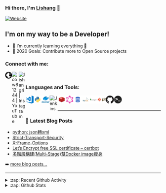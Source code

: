 ### Hi there, I'm [Lishang][website] 👋

[![Website](https://img.shields.io/website?label=blog.lishang4.com&style=for-the-badge&url=https%3A%2F%2Fcodestackr.com)](https://blog.lishang4.com/)

## I'm on my way to be a Developer!

- 🌱 I’m currently learning everything :facepunch:
- 🥅 2020 Goals: Contribute more to Open Source projects


### Connect with me:

[<img align="left" alt="lishang4.com" width="22px" src="https://raw.githubusercontent.com/iconic/open-iconic/master/svg/globe.svg" />][website]
[<img align="left" alt="cow812444 | YouTube" width="22px" src="https://cdn.jsdelivr.net/npm/simple-icons@v3/icons/youtube.svg" />][youtube]
[<img align="left" alt="lishang4 | Instagram" width="22px" src="https://cdn.jsdelivr.net/npm/simple-icons@v3/icons/instagram.svg" />][instagram]

<br />

### Languages and Tools:

<img align="left" alt="Visual Studio Code" width="26px" src="https://raw.githubusercontent.com/github/explore/80688e429a7d4ef2fca1e82350fe8e3517d3494d/topics/visual-studio-code/visual-studio-code.png" />
<img align="left" alt="Python" width="26px" src="https://raw.githubusercontent.com/github/explore/80688e429a7d4ef2fca1e82350fe8e3517d3494d/topics/python/python.png" />
<img align="left" alt="Docker" width="26px" src="https://raw.githubusercontent.com/github/explore/80688e429a7d4ef2fca1e82350fe8e3517d3494d/topics/docker/docker.png" />
<img align="left" alt="Jenkins" width="26px" src="https://img.icons8.com/color/48/000000/jenkins.png" />
<img align="left" alt="Redis" width="26px" src="https://raw.githubusercontent.com/github/explore/80688e429a7d4ef2fca1e82350fe8e3517d3494d/topics/redis/redis.png" />
<img align="left" alt="GraphQL" width="26px" src="https://raw.githubusercontent.com/github/explore/80688e429a7d4ef2fca1e82350fe8e3517d3494d/topics/graphql/graphql.png" />
<img align="left" alt="SQL" width="26px" src="https://raw.githubusercontent.com/github/explore/80688e429a7d4ef2fca1e82350fe8e3517d3494d/topics/sql/sql.png" />
<img align="left" alt="MySQL" width="26px" src="https://raw.githubusercontent.com/github/explore/80688e429a7d4ef2fca1e82350fe8e3517d3494d/topics/mysql/mysql.png" />
<img align="left" alt="MongoDB" width="26px" src="https://raw.githubusercontent.com/github/explore/80688e429a7d4ef2fca1e82350fe8e3517d3494d/topics/mongodb/mongodb.png" />
<img align="left" alt="Git" width="26px" src="https://raw.githubusercontent.com/github/explore/80688e429a7d4ef2fca1e82350fe8e3517d3494d/topics/git/git.png" />
<img align="left" alt="GitHub" width="26px" src="https://raw.githubusercontent.com/github/explore/78df643247d429f6cc873026c0622819ad797942/topics/github/github.png" />
<img align="left" alt="Terminal" width="26px" src="https://raw.githubusercontent.com/github/explore/80688e429a7d4ef2fca1e82350fe8e3517d3494d/topics/terminal/terminal.png" />

<br />
<br />

---

### 📕 Latest Blog Posts

<!-- BLOG-POST-LIST:START -->
- [python: json轉xml](https://blog.lishang4.com/2020/08/python-json%e8%bd%89xml/)
- [Strict-Transport-Security](https://blog.lishang4.com/2020/08/strict-transport-security/)
- [X-Frame-Options](https://blog.lishang4.com/2020/08/x-frame-options/)
- [Let’s Encrypt free SSL certificate – certbot](https://blog.lishang4.com/2020/08/lets-encrypt-free-ssl-certificate-certbot/)
- [多階段構建(Multi-Stage)幫Docker image瘦身](https://blog.lishang4.com/2020/08/%e5%a4%9a%e9%9a%8e%e6%ae%b5%e6%a7%8b%e5%bb%bamulti-stage%e5%b9%abdocker-image%e7%98%a6%e8%ba%ab/)
<!-- BLOG-POST-LIST:END -->

➡️ [more blog posts...](https://blog.lishang4.com)

---

<details>
  <summary>:zap: Recent Github Activity</summary>
  
<!--START_SECTION:activity-->

<!--END_SECTION:activity-->

</details>

<details>
  <summary>:zap: Github Stats</summary>
  
  [![Top Langs](https://github-readme-stats.vercel.app/api/top-langs/?username=lishang4&layout=compact)](https://github.com/lishang4)
  
  [![Lishang4's github stats](https://github-readme-stats.vercel.app/api?username=lishang4)](https://github.com/lishang4)

</details>

[website]: https://blog.lishang4.com
[youtube]: https://www.youtube.com/cow812444
[instagram]: https://instagram.com/lishang4
